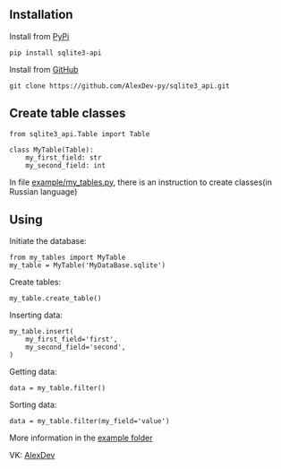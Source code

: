 Installation
------------

Install from [PyPi](https://pypi.org/project/sqlite3-api)

    pip install sqlite3-api


Install from [GitHub](https://github.com/AlexDev-py/sqlite3_api.git)

    git clone https://github.com/AlexDev-py/sqlite3_api.git

Create table classes
--------------------

    from sqlite3_api.Table import Table

    class MyTable(Table):
        my_first_field: str
        my_second_field: int

In file 
[example/my_tables.py](https://github.com/AlexDev-py/sqlite3_api/blob/2.0.0/example/my_tables.py),
there is an instruction to create classes(in Russian language)

Using
------------

Initiate the database:

    from my_tables import MyTable 
    my_table = MyTable('MyDataBase.sqlite')

Create tables:

    my_table.create_table()

Inserting data:

    my_table.insert(
        my_first_field='first',
        my_second_field='second',
    )

Getting data:

    data = my_table.filter()

Sorting data:

    data = my_table.filter(my_field='value')


More information in the 
[example folder](https://github.com/AlexDev-py/sqlite3_api/tree/2.0.0/example)

VK: [AlexDev](https://vk.com/sys.exit1)